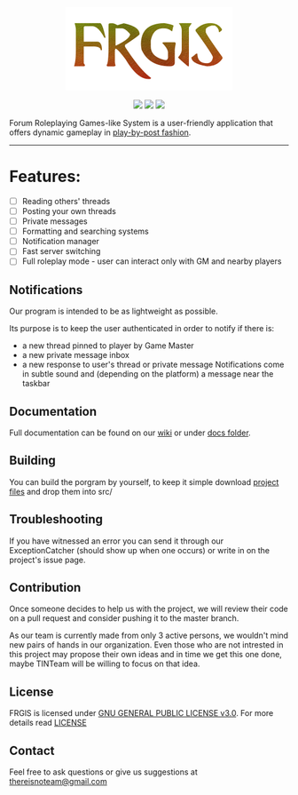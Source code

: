 <p align="center">
    <img src="images/logo/FRGlS.png"
         height="150" width="300">
</p>
<p align="center">
        <img src="https://img.shields.io/github/downloads/ThereIsNoTeam/FRGIS/total.svg?style=flat"
              >
        <img src="https://img.shields.io/github/issues-raw/ThereIsNoTeam/FRGIS.svg?style=flat"
              >
        <img src="https://img.shields.io/github/stars/ThereIsNoTeam/FRGIS.svg?style=flat"
              >
</p>

Forum Roleplaying Games-like System is a user-friendly application that offers dynamic gameplay in [play-by-post fashion](https://en.wikipedia.org/wiki/Play-by-post_role-playing_game).  

---
# Features:
- [ ] Reading others' threads
- [ ] Posting your own threads
- [ ] Private messages
- [ ] Formatting and searching systems
- [ ] Notification manager
- [ ] Fast server switching
- [ ] Full roleplay mode - user can interact only with GM and nearby players

## Notifications
Our program is intended to be as lightweight as possible. 

Its purpose is to keep the user authenticated in order to notify if there is: 
- a new thread pinned to player by Game Master
- a new private message inbox
- a new response to user's thread or private message
Notifications come in subtle sound and (depending on the platform) a message near the taskbar

## Documentation
Full documentation can be found on our [wiki](https://thereisnoteam.github.io/FRGIS/) or under [docs folder](https://github.com/ThereIsNoTeam/FRGIS/tree/master/docs).

## Building
You can build the porgram by yourself, to keep it simple download [project files](https://drive.google.com/drive/folders/0B-MGpOfN18ijYjVRemkxTlE4dzQ?usp=sharing) and drop them into src/

## Troubleshooting
If you have witnessed an error you can send it through our ExceptionCatcher (should show up when one occurs) or write in on the project's issue page.

## Contribution
Once someone decides to help us with the project, we will review their code on a pull request and consider pushing it to the master branch.

As our team is currently made from only 3 active persons, we wouldn't mind new pairs of hands in our organization. Even those who are not intrested in this project may propose their own ideas and in time we get this one done, maybe TINTeam will be willing to focus on that idea.

## License
FRGlS is licensed under [GNU GENERAL PUBLIC LICENSE v3.0](https://www.gnu.org/licenses/gpl-3.0.en.html). For more details read [LICENSE](https://github.com/ThereIsNoTeam/FRGIS/blob/master/LICENSE)

## Contact
Feel free to ask questions or give us suggestions at thereisnoteam@gmail.com

